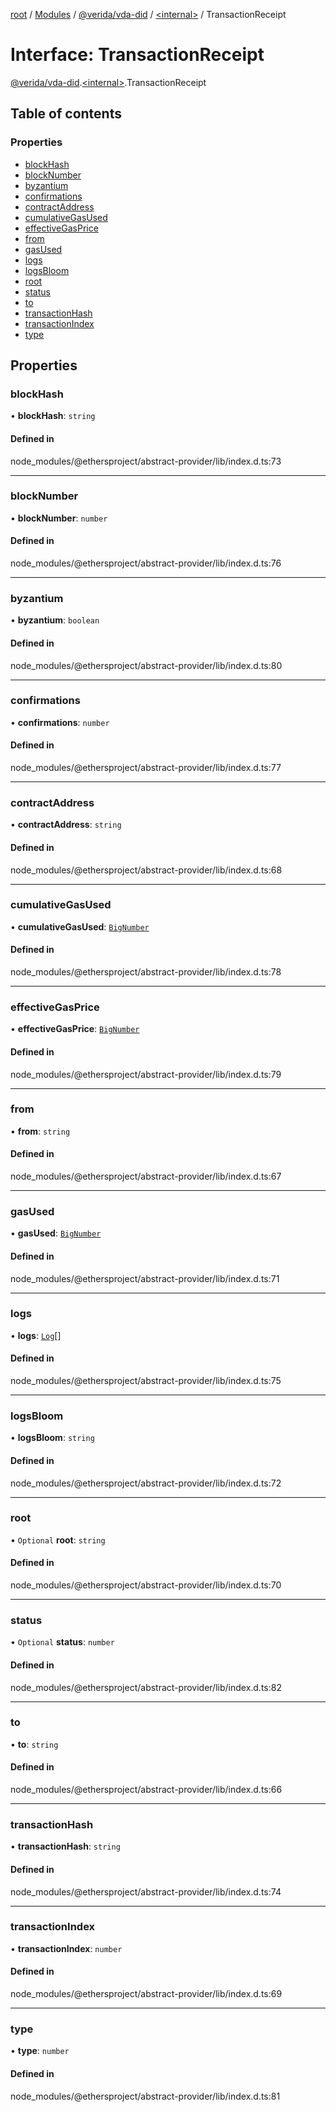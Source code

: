 [root](../README.md) / [Modules](../modules.md) / [@verida/vda-did](../modules/verida_vda_did.md) / [<internal\>](../modules/verida_vda_did._internal_.md) / TransactionReceipt

# Interface: TransactionReceipt

[@verida/vda-did](../modules/verida_vda_did.md).[<internal\>](../modules/verida_vda_did._internal_.md).TransactionReceipt

## Table of contents

### Properties

- [blockHash](verida_vda_did._internal_.TransactionReceipt.md#blockhash)
- [blockNumber](verida_vda_did._internal_.TransactionReceipt.md#blocknumber)
- [byzantium](verida_vda_did._internal_.TransactionReceipt.md#byzantium)
- [confirmations](verida_vda_did._internal_.TransactionReceipt.md#confirmations)
- [contractAddress](verida_vda_did._internal_.TransactionReceipt.md#contractaddress)
- [cumulativeGasUsed](verida_vda_did._internal_.TransactionReceipt.md#cumulativegasused)
- [effectiveGasPrice](verida_vda_did._internal_.TransactionReceipt.md#effectivegasprice)
- [from](verida_vda_did._internal_.TransactionReceipt.md#from)
- [gasUsed](verida_vda_did._internal_.TransactionReceipt.md#gasused)
- [logs](verida_vda_did._internal_.TransactionReceipt.md#logs)
- [logsBloom](verida_vda_did._internal_.TransactionReceipt.md#logsbloom)
- [root](verida_vda_did._internal_.TransactionReceipt.md#root)
- [status](verida_vda_did._internal_.TransactionReceipt.md#status)
- [to](verida_vda_did._internal_.TransactionReceipt.md#to)
- [transactionHash](verida_vda_did._internal_.TransactionReceipt.md#transactionhash)
- [transactionIndex](verida_vda_did._internal_.TransactionReceipt.md#transactionindex)
- [type](verida_vda_did._internal_.TransactionReceipt.md#type)

## Properties

### blockHash

• **blockHash**: `string`

#### Defined in

node_modules/@ethersproject/abstract-provider/lib/index.d.ts:73

___

### blockNumber

• **blockNumber**: `number`

#### Defined in

node_modules/@ethersproject/abstract-provider/lib/index.d.ts:76

___

### byzantium

• **byzantium**: `boolean`

#### Defined in

node_modules/@ethersproject/abstract-provider/lib/index.d.ts:80

___

### confirmations

• **confirmations**: `number`

#### Defined in

node_modules/@ethersproject/abstract-provider/lib/index.d.ts:77

___

### contractAddress

• **contractAddress**: `string`

#### Defined in

node_modules/@ethersproject/abstract-provider/lib/index.d.ts:68

___

### cumulativeGasUsed

• **cumulativeGasUsed**: [`BigNumber`](../classes/verida_vda_did._internal_.BigNumber.md)

#### Defined in

node_modules/@ethersproject/abstract-provider/lib/index.d.ts:78

___

### effectiveGasPrice

• **effectiveGasPrice**: [`BigNumber`](../classes/verida_vda_did._internal_.BigNumber.md)

#### Defined in

node_modules/@ethersproject/abstract-provider/lib/index.d.ts:79

___

### from

• **from**: `string`

#### Defined in

node_modules/@ethersproject/abstract-provider/lib/index.d.ts:67

___

### gasUsed

• **gasUsed**: [`BigNumber`](../classes/verida_vda_did._internal_.BigNumber.md)

#### Defined in

node_modules/@ethersproject/abstract-provider/lib/index.d.ts:71

___

### logs

• **logs**: [`Log`](verida_vda_did._internal_.Log.md)[]

#### Defined in

node_modules/@ethersproject/abstract-provider/lib/index.d.ts:75

___

### logsBloom

• **logsBloom**: `string`

#### Defined in

node_modules/@ethersproject/abstract-provider/lib/index.d.ts:72

___

### root

• `Optional` **root**: `string`

#### Defined in

node_modules/@ethersproject/abstract-provider/lib/index.d.ts:70

___

### status

• `Optional` **status**: `number`

#### Defined in

node_modules/@ethersproject/abstract-provider/lib/index.d.ts:82

___

### to

• **to**: `string`

#### Defined in

node_modules/@ethersproject/abstract-provider/lib/index.d.ts:66

___

### transactionHash

• **transactionHash**: `string`

#### Defined in

node_modules/@ethersproject/abstract-provider/lib/index.d.ts:74

___

### transactionIndex

• **transactionIndex**: `number`

#### Defined in

node_modules/@ethersproject/abstract-provider/lib/index.d.ts:69

___

### type

• **type**: `number`

#### Defined in

node_modules/@ethersproject/abstract-provider/lib/index.d.ts:81
